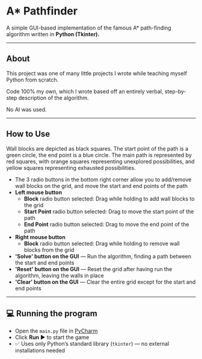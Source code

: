 # A* Pathfinder

A simple GUI-based implementation of the famous A* path-finding algorithm written in **Python (Tkinter).**

---

##  About

This project was one of many little projects I wrote while teaching myself Python from scratch.  

Code 100% my own, which I wrote based off an entirely verbal, step-by-step description of the algorithm.

No AI was used.

---

## How to Use

Wall blocks are depicted as black squares. The start point of the path is a green circle, the end point is a blue circle. The main path is represented by red squares, with orange squares representing unexplored possibilities, and yellow squares representing exhausted possibilities.

- The 3 radio buttons in the bottom right corner allow you to add/remove wall blocks on the grid, and move the start and end points of the path
- **Left mouse button**
	- **Block** radio button selected: Drag while holding to add wall blocks to the grid
	- **Start Point** radio button selected: Drag to move the start point of the path
	- **End Point** radio button selected: Drag to move the end point of the path
- **Right mouse button**
	- **Block** radio button selected: Drag while holding to remove wall blocks from the grid
- **'Solve' button on the GUI** — Run the algorithm, finding a path between the start and end points
- **'Reset' button on the GUI** — Reset the grid after having run the algorithm, leaving the walls in place
- **'Clear' button on the GUI** — Clear the entire grid except for the start and end points

---

## 💻 Running the program

- Open the `main.py` file in [PyCharm](https://www.jetbrains.com/pycharm/)  
- Click **Run ▶** to start the game  
- ✅ Uses only Python’s standard library (`tkinter`) — no external installations needed

